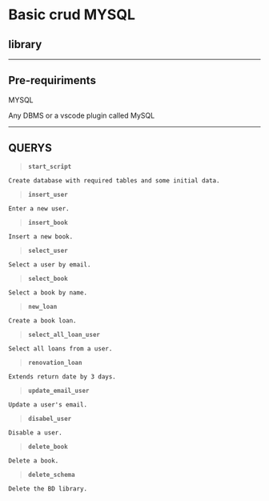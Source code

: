 # Basic crud MYSQL 

## library
---
## Pre-requiriments

MYSQL

Any DBMS or a vscode plugin called MySQL

---
## QUERYS


>**`start_script`**
```
Create database with required tables and some initial data.
```
>**`insert_user`**
```
Enter a new user.
```
>**`insert_book`**
```
Insert a new book.
```
>**`select_user`**
```
Select a user by email.
```
>**`select_book`**
```
Select a book by name.
```
>**`new_loan`**
```
Create a book loan.
```
>**`select_all_loan_user`**
```
Select all loans from a user.
```
>**`renovation_loan`**
```
Extends return date by 3 days.
```
>**`update_email_user`**
```
Update a user's email.
```
>**`disabel_user`**
```
Disable a user.
```
>**`delete_book`**
```
Delete a book.
```
>**`delete_schema`**
```
Delete the BD library.
```